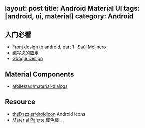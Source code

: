 layout: post
title: Android Material UI
tags: [android, ui, material]
category: Android
---

## 入门必看

* [From design to android, part 1 · Saúl Molinero](http://saulmm.github.io/from-design-to-android-part1)
* [编写您的应用](https://developer.android.com/studio/write/index.html)
* [Google Design](https://www.google.com/design/)


## Material Components

- [afollestad/material-dialogs](https://github.com/afollestad/material-dialogs)

## Resource

- [theDazzler/droidicon](https://github.com/theDazzler/droidicon) Android icons.
- [Material Palette](http://www.materialpalette.com/purple/pink) 调色板。
